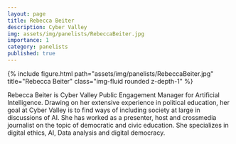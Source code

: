 ```yaml
---
layout: page
title: Rebecca Beiter
description: Cyber Valley
img: assets/img/panelists/RebeccaBeiter.jpg
importance: 1
category: panelists
published: true
---
```


<div class="row justify-content-sm-center">
    <div class="col-sm-8 mt-3 mt-md-0">
        {% include figure.html path="assets/img/panelists/RebeccaBeiter.jpg" title="Rebecca Beiter" class="img-fluid rounded z-depth-1" %}
    </div>
</div>

Rebecca Beiter is Cyber Valley Public Engagement Manager for Artificial Intelligence. Drawing on her extensive experience in political education, her goal at Cyber Valley is to find ways of including society at large in discussions of AI. She has worked as a presenter, host and crossmedia journalist on the topic of democratic and civic education. She specializes in digital ethics, AI, Data analysis and digital democracy.